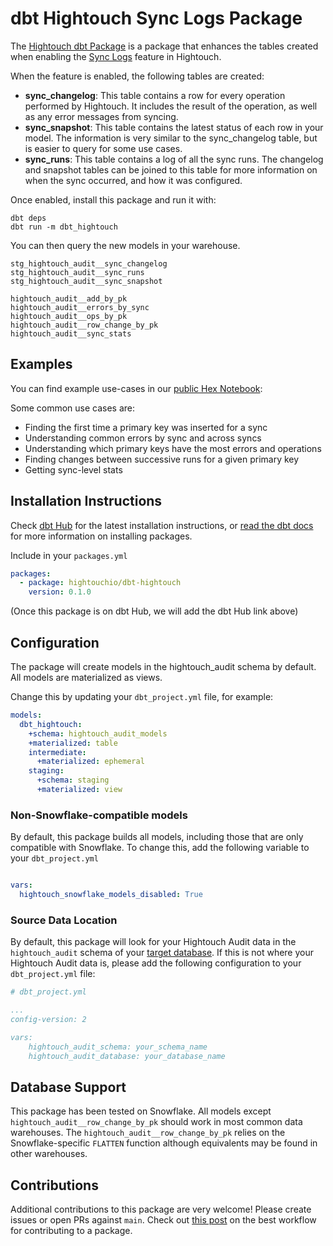 # dbt Hightouch Sync Logs Package

The [Hightouch dbt Package](https://github.com/hightouchio/dbt-hightouch) is a package that enhances the tables created when enabling the [Sync Logs](https://hightouch.io/docs/syncs/warehouse-sync-history/) feature in Hightouch.

When the feature is enabled, the following tables are created:

* **sync_changelog**: This table contains a row for every operation performed by Hightouch. It includes the result of the operation, as well as any error messages from syncing.
* **sync_snapshot**: This table contains the latest status of each row in your model. The information is very similar to the sync_changelog table, but is easier to query for some use cases.
* **sync_runs**: This table contains a log of all the sync runs. The changelog and snapshot tables can be joined to this table for more information on when the sync occurred, and how it was configured.

Once enabled, install this package and run it with:

```
dbt deps
dbt run -m dbt_hightouch
```

You can then query the new models in your warehouse.


```
stg_hightouch_audit__sync_changelog
stg_hightouch_audit__sync_runs
stg_hightouch_audit__sync_snapshot

hightouch_audit__add_by_pk
hightouch_audit__errors_by_sync
hightouch_audit__ops_by_pk
hightouch_audit__row_change_by_pk
hightouch_audit__sync_stats
```

## Examples

You can find example use-cases in our [public Hex Notebook](https://app.hex.tech/hightouch/app/2738b05e-131e-4f70-b0ea-ae5a8e8bd234/latest):

Some common use cases are:

* Finding the first time a primary key was inserted for a sync
* Understanding common errors by sync and across syncs
* Understanding which primary keys have the most errors and operations
* Finding changes between successive runs for a given primary key
* Getting sync-level stats


## Installation Instructions

Check [dbt Hub](https://hub.getdbt.com/) for the latest installation instructions, or [read the dbt docs](https://docs.getdbt.com/docs/package-management) for more information on installing packages.

Include in your `packages.yml`

```yml
packages:
  - package: hightouchio/dbt-hightouch
    version: 0.1.0
```

(Once this package is on dbt Hub, we will add the dbt Hub link above)

## Configuration

The package will create models in the hightouch_audit schema by default. All models are
materialized as views.

Change this by updating your `dbt_project.yml` file, for example:

```yml
models:
  dbt_hightouch:
    +schema: hightouch_audit_models
    +materialized: table
    intermediate:
      +materialized: ephemeral
    staging:
      +schema: staging
      +materialized: view
```
### Non-Snowflake-compatible models

By default, this package builds all models, including those that are only compatible
with Snowflake. To change this, add the following variable to your `dbt_project.yml`


```yml

vars:
  hightouch_snowflake_models_disabled: True

```

### Source Data Location

By default, this package will look for your Hightouch Audit data in the
`hightouch_audit` schema of your [target database](https://docs.getdbt.com/docs/running-a-dbt-project/using-the-command-line-interface/configure-your-profile).
If this is not where your Hightouch Audit data is, please add the following
configuration to your `dbt_project.yml` file:

```yml
# dbt_project.yml

...
config-version: 2

vars:
    hightouch_audit_schema: your_schema_name
    hightouch_audit_database: your_database_name
```

## Database Support

This package has been tested on Snowflake. All models except
`hightouch_audit__row_change_by_pk` should work in most common data warehouses. The
`hightouch_audit__row_change_by_pk` relies on the Snowflake-specific `FLATTEN` function
although equivalents may be found in other warehouses.

## Contributions

Additional contributions to this package are very welcome! Please create issues or open PRs against `main`. Check out [this post](https://discourse.getdbt.com/t/contributing-to-a-dbt-package/657) on the best workflow for contributing to a package.
